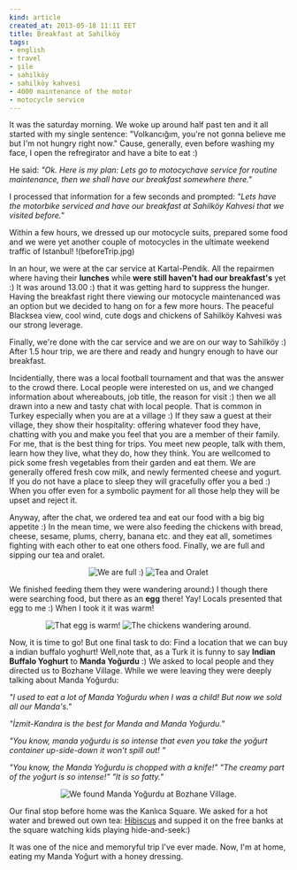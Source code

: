 ```yaml
---
kind: article
created_at: 2013-05-18 11:11 EET
title: Breakfast at Sahilköy
tags:
- english
- travel
- şile
- sahilköy
- sahilköy kahvesi
- 4000 maintenance of the motor
- motocycle service
---
```


It was the saturday morning. We woke up around half past ten and it all started with my single sentence: 
"Volkancığım, you're not gonna believe me but I'm not hungry right now." Cause, generally, even before washing my face, I open the refregirator and have a bite to eat :) 

He said: 
_"Ok. Here is my plan: Lets go to motocychave service for routine maintenance, then we shall have our breakfast somewhere there."_

I processed that information for a few seconds and prompted:
_"Lets have the motorbike serviced and have our breakfast at Sahilköy Kahvesi that we visited before."_

Within a few hours, we dressed up our motocycle suits, prepared some food and we were yet another couple of motocycles in the ultimate weekend traffic of Istanbul! 
!(beforeTrip.jpg)

In an hour, we were at the car service at Kartal-Pendik. All the repairmen where having their **lunches** while **were still haven't had our
breakfast's** yet :) It was around 13.00 :) that it was getting hard to suppress the hunger. 
Having the breakfast right there
viewing our motocycle maintenanced was an option but we decided to hang on for a few more hours. 
The peaceful Blacksea view, cool wind, cute dogs and chickens of Sahilköy Kahvesi was our strong leverage.

Finally, we're done with the car service and we are on our way to Sahilköy :) After 1.5 hour trip, we are there
and ready and hungry enough to have our breakfast. 

Incidentially, there was a local football tournament and that was the answer to the crowd there. Local people were interested on us, and we changed information about whereabouts, job title, the reason for visit :) then we all drawn into a new and tasty chat with local people. 
That is common in Turkey especially when you are at a village :) If they saw a guest at their village, they show their hospitality: offering whatever food they have, chatting with you and make you feel that you are a member of their family. For me, that is the best thing for trips. You meet new people, talk with them, learn how they live, what they do, how they think. You are wellcomed to pick some fresh vegetables from their garden and eat them. We are generally offered fresh cow milk, and newly fermented cheese and yogurt. If you do not have a place to sleep they will gracefully offer you a bed :) When you offer even for a symbolic payment for all those help they will be upset and reject it.

Anyway, after the chat, we ordered tea and eat our food with a big big appetite :) In the mean time, we were also feeding the chickens with
 bread, cheese, sesame, plums, cherry, banana etc. and they eat all, sometimes fighting with each other to eat one others food. 
 Finally, we are full and sipping our tea and oralet.

<center> <span> <img src="WeAreFull.jpg" alt="We are full :)"> </span> <span> <img src="TeaAndOralet.jpg" alt="Tea and Oralet"> </span> </center>

 We finished feeding them they were wandering around:) I though there were searching food, but there as an **egg** there! Yay! Locals presented that egg to me :) When I took it it was warm! 


 <center> <span><img src="TheEgg.jpg" alt="That egg is warm!"></span> <span> <img src="Chickens.jpg" alt="The chickens wandering around."> </span> </center>

 Now, it is time to go! But one final task to do: Find a location that we can buy a indian buffalo yoghurt! Well,note that, as a Turk it is funny to say **Indian Buffalo Yoghurt** to **Manda Yoğurdu** :) We asked to local people and they directed us to Bozhane Village. While we were leaving they were deeply talking about Manda Yoğurdu:

 _"I used to eat a lot of Manda Yoğurdu when I was a child! But now we sold all our Manda's."_


 _"İzmit-Kandıra is the best for Manda and Manda Yoğurdu."_


 _"You know, manda yoğurdu is so intense that even you take the yoğurt container up-side-down it won't spill out! "_


 _"You know, the Manda Yoğurdu is chopped with a knife!"_
 _"The creamy part of the yoğurt is so intense!"_
 _"It is so fatty."_
<center> <img src="MandaYogurdu.jpg" alt="We found Manda Yoğurdu at Bozhane Village."> </center>


 Our final stop before home was the Kanlıca Square. We asked for a hot water and brewed out own tea: 
 [Hibiscus](http://en.wikipedia.org/wiki/Hibiscus) and supped it on the free banks at the square watching kids playing hide-and-seek:) 

 It was one of the nice and memoryful trip I've ever made. Now, I'm at home, eating my Manda Yoğurt with a honey dressing. 